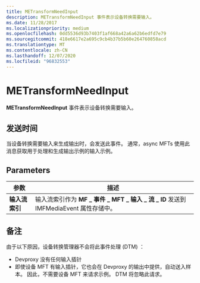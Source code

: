 ```yaml
---
title: METransformNeedInput
description: METransformNeedInput 事件表示设备转换需要输入。
ms.date: 11/28/2017
ms.localizationpriority: medium
ms.openlocfilehash: 0dd5536d93b7403f1af668a42a6a62b6edfd7e79
ms.sourcegitcommit: 418e6617e2a695c9cb4b37b5b60e264760858acd
ms.translationtype: MT
ms.contentlocale: zh-CN
ms.lasthandoff: 12/07/2020
ms.locfileid: "96832553"
---
```

# <a name="metransformneedinput"></a>METransformNeedInput


**METransformNeedInput** 事件表示设备转换需要输入。

## <a name="span-idwhen_sentspanspan-idwhen_sentspanspan-idwhen_sentspanwhen-sent"></a><span id="When_sent"></span><span id="when_sent"></span><span id="WHEN_SENT"></span>发送时间


当设备转换需要输入来生成输出时，会发送此事件。 通常，async MFTs 使用此消息获取用于处理和生成输出示例的输入示例。

## <a name="span-idparametersspanspan-idparametersspanspan-idparametersspanparameters"></a><span id="Parameters"></span><span id="parameters"></span><span id="PARAMETERS"></span>Parameters


| 参数              | 描述                                                                                                   |
|------------------------|---------------------------------------------------------------------------------------------------------------|
| **输入流索引** | 输入流索引作为 **MF \_ 事件 \_ MFT \_ 输入 \_ 流 \_ ID** 发送到 IMFMediaEvent 属性存储中。 |

 

## <a name="remarks"></a>备注


由于以下原因，设备转换管理器不会将此事件处理 (DTM) ：

-   Devproxy 没有任何输入插针
-   即使设备 MFT 有输入插针，它也会在 Devproxy 的输出中提供，自动送入样本。 因此，不需要设备 MFT 来请求示例。 DTM 将忽略此请求。

 

 





